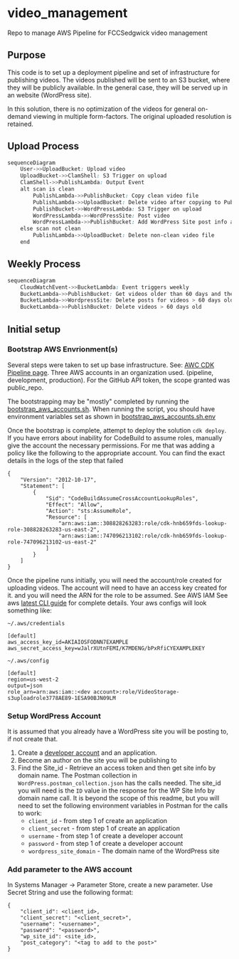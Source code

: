 # video_management

Repo to manage AWS Pipeline for FCCSedgwick video management

## Purpose

This code is to set up a deployment pipeline and set of infrastructure for publishing
videos. The videos published will be sent to an S3 bucket, where they will be publicly
available. In the general case, they will be served up in an website (WordPress site).

In this solution, there is no optimization of the videos for general on-demand viewing
in multiple form-factors. The original uploaded resolution is retained.

## Upload Process

```mermaid.css
sequenceDiagram
    User->>UploadBucket: Upload video
    UploadBucket->>ClamShell: S3 Trigger on upload
    ClamShell->>PublishLambda: Output Event
    alt scan is clean
        PublishLambda->>PublishBucket: Copy clean video file
        PublishLambda->>UploadBucket: Delete video after copying to PublishBucket
        PublishBucket->>WordPressLambda: S3 Trigger on upload
        WordPressLambda->>WordPressSite: Post video
        WordPressLambda->>PublishBucket: Add WordPress Site post info as metadata on video
    else scan not clean
        PublishLambda->>UploadBucket: Delete non-clean video file
    end
```

## Weekly Process
```mermaid.css
sequenceDiagram
    CloudWatchEvent->>BucketLambda: Event triggers weekly
    BucketLambda->>PublishBucket: Get videos older than 60 days and their WordPress Site post metadata
    BucketLambda->>WordpressSite: Delete posts for videos > 60 days old
    BucketLambda->>PublishBucket: Delete videos > 60 days old
```

## Initial setup

### Bootstrap AWS Envrionment(s)

Several steps were taken to set up base infrastructure. See:
[AWC CDK Pipeline page](https://docs.aws.amazon.com/cdk/v2/guide/cdk_pipeline.html).
Three AWS accounts in an organization used. (pipeline, development, production). For
the GitHub API token, the scope granted was public_repo.

The bootstrapping may be "mostly" completed by running the
[bootstrap_aws_accounts.sh](bootstrap_aws_accounts.sh). When running the script, you
should have environment variables set as shown in
[bootstrap_aws_accounts.sh.env](bootstrap_aws_accounts.sh.env)

Once the bootstrap is complete, attempt to deploy the solution `cdk deploy`. If you
have errors about inability for CodeBuild to assume roles, manually give the account
the necessary permissions. For me that was adding a policy like the following to the
appropriate account. You can find the exact details in the logs of the step that failed
```
{
    "Version": "2012-10-17",
    "Statement": [
        {
            "Sid": "CodeBuildAssumeCrossAccountLookupRoles",
            "Effect": "Allow",
            "Action": "sts:AssumeRole",
            "Resource": [
                "arn:aws:iam::308828263283:role/cdk-hnb659fds-lookup-role-308828263283-us-east-2",
                "arn:aws:iam::747096213102:role/cdk-hnb659fds-lookup-role-747096213102-us-east-2"
            ]
        }
    ]
}
```

Once the pipeline runs initially, you will need the account/role created for uploading
videos. The account will need to have an access key created for it. and you will need
the ARN for the role to be assumed. See AWS IAM
See aws [latest CLI guide](https://docs.aws.amazon.com/cli/latest/userguide/cli-configure-files.html)
for complete details. Your aws configs will look something like:

`~/.aws/credentials`
```
[default]
aws_access_key_id=AKIAIOSFODNN7EXAMPLE
aws_secret_access_key=wJalrXUtnFEMI/K7MDENG/bPxRfiCYEXAMPLEKEY
```
`~/.aws/config`
```
[default]
region=us-west-2
output=json
role_arn=arn:aws:iam::<dev account>:role/VideoStorage-s3uploadrole3778AE89-1ESA90BJN09LM
```

### Setup WordPress Account

It is assumed that you already have a WordPress site you will be posting to, if not create that.

1. Create a [developer account](https://developer.wordpress.com/apps) and an application.
2. Become an author on the site you will be publishing to
3. Find the Site_id - Retrieve an access token and then get site info by domain name. The Postman collection in
   `WordPress.postman_collection.json` has the calls needed. The site_id you will need is the `ID` value in the
   response for the WP Site Info by domain name call. It is beyond the scope of this readme, but you will
   need to set the following environment variables in Postman for the calls to work:
   * `client_id` - from step 1 of create an application
   * `client_secret` - from step 1 of create an application
   * `username` - from step 1 of create a developer account
   * `password` - from step 1 of create a developer account
   * `wordpress_site_domain` - The domain name of the WordPress site

### Add parameter to the AWS account

In Systems Manager -> Parameter Store, create a new parameter. Use Secret String and use the following format:
```
{
    "client_id": <client_id>,
    "client_secret": "<client_secret>",
    "username": "<username>",
    "password": "<password>",
    "wp_site_id": <site_id>,
    "post_category": "<tag to add to the post>"
}
```
